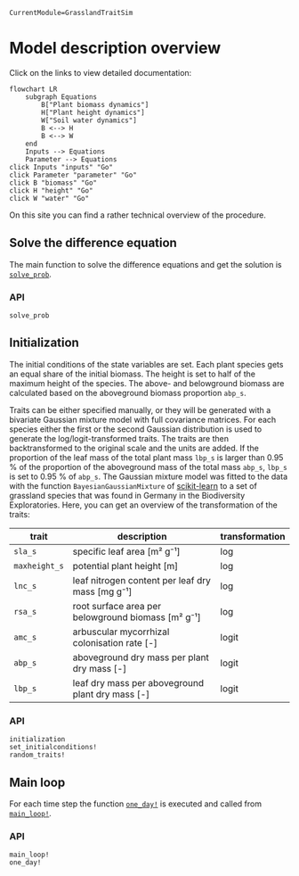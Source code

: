 ```@meta
CurrentModule=GrasslandTraitSim
```

# Model description overview

Click on the links to view detailed documentation:
```mermaid
flowchart LR
    subgraph Equations
        B["Plant biomass dynamics"] 
        H["Plant height dynamics"] 
        W["Soil water dynamics"] 
        B <--> H
        B <--> W
    end
    Inputs --> Equations
    Parameter --> Equations
click Inputs "inputs" "Go"
click Parameter "parameter" "Go"
click B "biomass" "Go"
click H "height" "Go"
click W "water" "Go"
```


On this site you can find a rather technical overview of the procedure.

## Solve the difference equation

The main function to solve the difference equations and get the solution is [`solve_prob`](@ref).

### API

```@docs
solve_prob
```

## Initialization

The initial conditions of the state variables are set. Each plant species
gets an equal share of the initial biomass. The height is set to half of the
maximum height of the species. The above- and belowground biomass
are calculated based on the aboveground biomass proportion ``abp_s``.

Traits can be either specified manually, or they will be generated with a 
bivariate Gaussian mixture model with full covariance matrices. For each species
either the first or the second Gaussian distribution is used to generate 
the log/logit-transformed traits. The traits are then backtransformed
to the original scale and the units are added. If the proportion of the leaf mass
of the total plant mass ``lbp_s`` is larger than 0.95 % of the proportion of the
aboveground mass of the total mass ``abp_s``, ``lbp_s`` is set to 0.95 % of ``abp_s``. 
The Gaussian mixture model was fitted to the data with the function
`BayesianGaussianMixture` of [scikit-learn](@citet) to a set of grassland species
that was found in Germany in the Biodiversity Exploratories. Here, you can get an 
overview of the transformation of the traits:

| trait           | description                                        | transformation |
| --------------- | -------------------------------------------------- | -------------- |
| ``sla_s``       | specific leaf area [m² g⁻¹]                        | log            |
| ``maxheight_s`` | potential plant height [m]                         | log            |
| ``lnc_s``       | leaf nitrogen content per leaf dry mass [mg g⁻¹]   | log            |
| ``rsa_s``       | root surface area per belowground biomass [m² g⁻¹] | log            |
| ``amc_s``       | arbuscular mycorrhizal colonisation rate [-]       | logit          |
| ``abp_s``       | aboveground dry mass per plant dry mass [-]        | logit          |
| ``lbp_s``       | leaf dry mass per aboveground plant dry mass [-]   | logit          |

### API
```@docs
initialization
set_initialconditions!
random_traits!
```

## Main loop

For each time step the function [`one_day!`](@ref) is executed and called from [`main_loop!`](@ref).

### API
```@docs	
main_loop!
one_day!
```
